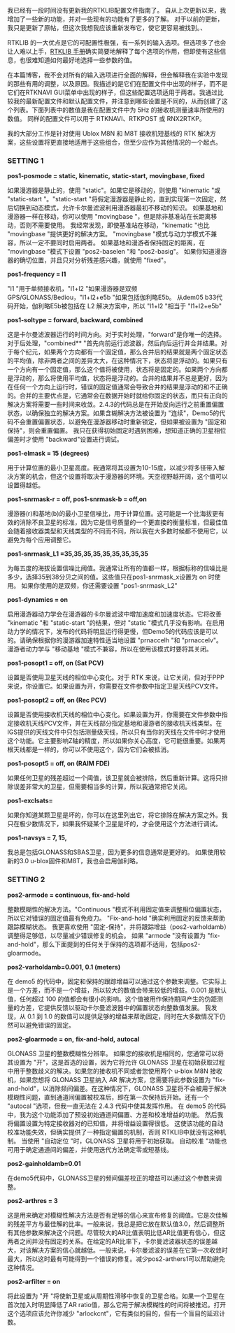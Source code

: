 我已经有一段时间没有更新我的RTKLIB配置文件指南了。 自从上次更新以来，我增加了一些新的功能，并对一些现有的功能有了更多的了解。 对于以前的更新，我只是更新了原帖，但这次我想我应该重新发布它，使它更容易被找到。、

RTKLIB 的一大优点是它的可配置性极强，有一系列的输入选项。但选项多了也会让人难以上手，[RTKLIB 手册](https://www.rtklib.com/prog/manual_2.4.2.pdf)确实简要地解释了每个选项的作用，但即使有这些信息，也很难知道如何最好地选择一些参数的值。

在本篇博客，我不会对所有的输入选项进行全面的解释，但会解释我在实验中发现的那些有用的调整，以及原因。我描述的是它们在配置文件中出现的样子，而不是它们在RTKNAVI GUI菜单中出现的样子，但这些配置选项适用于两者。我通过比较我的最新配置文件和默认配置文件，并注意到哪些设置是不同的，从而创建了这个列表。下面列表中的数值是我在配置文件中为 5Hz 的接收机测量速率所使用的数值。 同样的配置文件可以用于 RTKNAVI、RTKPOST 或 RNX2RTKP。

我的大部分工作是针对使用 Ublox M8N 和 M8T 接收机短基线的 RTK 解决方案，这些设置将更直接地适用于这些组合，但至少应作为其他情况的一个起点。

### SETTING 1

**pos1-posmode = static, kinematic,** **static-start,** **movingbase, fixed** 

如果漫游器是静止的，使用 "static"。如果它是移动的，则使用 "kinematic "或 "static-start "。"static-start  "将假定漫游器是静止的，直到实现第一次固定，然后切换到动态模式，允许卡尔曼滤波利用漫游器最初不移动的知识。 如果基地和漫游器一样在移动，你可以使用 "movingbase "，但是除非基准站在长距离移动，否则不需要使用。 我经常发现，即使基准站在移动，"kinematic  "也比 "movingbase "提供更好的解决方案。 "movingbase  "模式与动力学模式不兼容，所以一定不要同时启用两者。 如果基地和漫游者保持固定的距离，在 "movingbase  "模式下设置 "pos2-baselen "和 "pos2-basig"。  如果你知道漫游器的确切位置，并且只对分析残差感兴趣，就使用 "fixed"。

**pos1-frequency = l1**

 "l1 "用于单频接收机，"l1+l2 "如果漫游器是双频GPS/GLONASS/Bediou，"l1+l2+e5b "如果包括伽利略E5b。 从dem05 b33代码开始，伽利略E5b被包括在 L2 解决方案中，所以 "l1+l2 "相当于 "l1+l2+e5b" 

**pos1-soltype = forward, backward, combined**

 这是卡尔曼滤波器运行的时间方向。对于实时处理，"forward"是你唯一的选择。对于后处理，"combined** "首先向前运行滤波器，然后向后运行并合并结果。对于每个纪元，如果两个方向都有一个固定值，那么合并后的结果就是两个固定状态的平均值，除非两者之间的差异太大，在这种情况下，状态将是浮动的。如果只有一个方向有一个固定值，那么这个值将被使用，状态将是固定的。如果两个方向都是浮动的，那么将使用平均值，状态将是浮动的。合并的结果并不总是更好，因为在任何一个方向上运行时，错误的固定值通常会导致合并的结果是浮动的和不正确的。合并的主要优点是，它通常会在数据开始时就给你固定的状态，而只有正向的解决方案将需要一些时间来收敛。2.4.3的代码总是在开始反向运行之前重置偏置状态，以确保独立的解决方案。如果含糊解决方法被设置为 "连续"，Demo5的代码不会重置偏置状态，以避免在漫游器移动时重新锁定，但如果被设置为 "固定和保持"，则会重置偏置。 我只在获得初始固定时遇到困难，想知道正确的卫星相位偏差时才使用 "backward"设置进行调试。

**pos1-elmask = 15 (degrees)**

用于计算位置的最小卫星高度。我通常将其设置为10-15度，以减少将多径带入解决方案的机会，但这个设置将取决于漫游器的环境。天空视野越开阔，这个值可以设置得越低。

**pos1-snrmask-r = off, pos1-snrmask-b = off,on**

 漫游器(r)和基地(b)的最小卫星信噪比，用于计算位置。这可能是一个比海拔更有效的消除不良卫星的标准，因为它是信号质量的一个更直接的衡量标准，但最佳值会随着接收器类型和天线类型的不同而不同，所以我在大多数时候都不使用它，以避免为每个应用调整它。

**pos1-snrmask_L1 =35,35,35,35,35,35,35,35,35**

 为每五度的海拔设置信噪比阈值。我通常让所有的值都一样，根据标称的信噪比是多少，选择35到38分贝之间的值。这些值只在pos1-snrmask_x设置为 on 时使用。 如果你使用的是双频，你还需要设置 "pos1-snrmask_L2"

**pos1-dynamics = on**

启用漫游器动力学会在漫游器的卡尔曼滤波中增加速度和加速度状态。它将改善 "kinematic "和 "static-start "的结果，但对 "static "模式几乎没有影响。在启用动力学的情况下，发布的代码将明显运行得更慢，但Demo5的代码应该是可以的。请确保根据你的漫游器加速特性适当地设置 "prnaccelh "和 "prnaccelv"。 漫游者动力学与 "移动基地 "模式不兼容，所以在使用该模式时要将其关闭。

**pos1-posopt1 = off, on (Sat PCV)**

设置是否使用卫星天线的相位中心变化。对于 RTK 来说，让它关闭，但对于PPP来说，你设置它。如果设置为开，你需要在文件参数中指定卫星天线PCV文件。

**pos1-posopt2 = off, on (Rec PCV)**

设置是否使用接收机天线的相位中心变化。如果设置为开，你需要在文件参数中指定接收机天线PCV文件，并在天线部分指定基地和漫游者的接收机天线类型。在IGS提供的天线文件中只包括测量级天线，所以只有当你的天线在文件中时才使用这个功能。它主要影响Z轴的精度，所以如果你关心高度，它可能很重要。如果两根天线都是一样的，你可以不使用这个，因为它们会被抵消。

**pos1-posopt5 = off, on (RAIM FDE)**

如果任何卫星的残差超过一个阈值，该卫星就会被排除，然后重新计算。这将只排除误差非常大的卫星，但需要相当多的计算，所以我通常把它关闭。

**pos1-exclsats=**

如果你知道某颗卫星是坏的，你可以在这里列出它，将它排除在解决方案之外。我只在极少数情况下，如果我怀疑某个卫星是坏的，才会使用这个方法进行调试。

**pos1-navsys = 7, 15,**

我总是包括GLONASS和SBAS卫星，因为更多的信息通常是更好的。 如果使用较新的3.0 u-blox固件和M8T，我也会启用伽利略。

### SETTING 2

**pos2-armode = continuous, fix-and-hold**

 整数模糊性的解决方法。"Continuous  "模式不利用固定值来调整相位偏置状态，所以它对错误的固定值最有免疫力。 "Fix-and-hold "确实利用固定的反馈来帮助跟踪模糊状态。 我更喜欢使用 "固定-保持"，并将跟踪增益（pos2-varholdamb）调整得足够低，以尽量减少错误修复的机会。 如果 "armode "没有设置为 "fix-and-hold"，那么下面提到的任何关于保持的选项都不适用，包括pos2-gloarmode。

**pos2-varholdamb=0.001, 0.1 (meters)**

在 demo5 的代码中，固定和保持的跟踪增益可以通过这个参数来调整。它实际上是一个方差，而不是一个增益，所以较大的数值会带来较低的增益。0.001 是默认值，任何超过 100 的值都会有很小的影响。这个值被用作保持期间产生的伪距测量的方差，它提供反馈以驱动卡尔曼滤波器中的偏置状态向整数值发展。 我发现，从 0.1 到 1.0 的数值可以提供足够的增益来帮助固定，同时在大多数情况下仍然可以避免错误的固定。

**pos2-gloarmode = on,** **fix-and-hold,** **autocal**

GLONASS 卫星的整数模糊性分辨率。 如果您的接收机是相同的，您通常可以将其设置为 "开"，这是首选的设置，因为它将允许 GLONASS 卫星在初始获取过程中用于整数歧义的解决。如果您的接收机不同或者您使用两个 u-blox M8N 接收机，如果您想将 GLONASS 卫星纳入 AR 解决方案，您需要将此参数设置为 "fix-and-hold"，以消除频间偏差。在这种情况下，GLONASS 卫星将不会被用于解决模糊性问题，直到通道间偏置被校准后，即在第一次保持后开始。还有一个 "autocal "选项，但我一直无法在 2.4.3 代码中使其发挥作用。 在 demo5 的代码中，我为这个功能添加了预设初始通道间偏置、方差和校准增益的功能。 然后我将偏置设置为特定接收器对的已知值，并将增益设置得很低。 这使该功能的自动校准功能失效，但确实提供了一种指定偏置的机制，否则 RTKLIB中就没有这种机制。 当使用 "自动定位 "时，GLONASS 卫星将用于初始获取。 自动校准 "功能也可用于确定通道间的偏差，并使用迭代方法确定零或短基线。

**pos2-gainholdamb=0.01**

在demo5代码中，GLONASS卫星的频间偏差校正的增益可以通过这个参数来调整。

**pos2-arthres = 3**

这是用来确定对模糊性解决方法是否有足够的信心来宣布修复的阈值。它是次佳解的残差平方与最佳解的比率。一般来说，我总是把它放在默认值3.0，然后调整所有其他参数来解决这个问题。尽管较大的AR比值表明比低AR比值更有信心，但这两者之间并没有固定的关系。在给定的AR比率下，卡尔曼滤波器状态的误差越大，对该解决方案的信心就越低。一般来说，卡尔曼滤波的误差在它第一次收敛时最大，所以这时最有可能得到一个错误的修复。减少pos2-arthers1可以帮助避免这种情况。 

**pos2-arfilter = on**

将此设置为 "开 "将使新卫星或从周期性滑移中恢复的卫星合格。如果一个卫星在首次加入时明显降低了AR ratio值，那么它用于解决模糊性的时间将被推迟。打开这个选项应该允许你减少 "arlockcnt"，它有类似的目的，但有一个盲目的延迟计数。





















